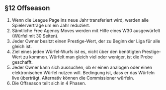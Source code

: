 ## §12 Offseason

1. Wenn die League Page ins neue Jahr transferiert wird, werden alle Spielerverträge um ein Jahr reduziert.
2. Sämtliche Free Agency Moves werden mit Hilfe eines W30 ausgewürfelt (Würfel mit 30 Seiten).
3. Jeder Owner besitzt einen Prestige-Wert, der zu Beginn der Liga für alle gleich ist.
4. Ziel eines jeden Würfel-Wurfs ist es, nicht über den benötigten Prestige-Wert zu kommen. Würfelt man gleich viel oder weniger, ist die Probe geschafft.
5. Jeder Owner kann sich aussuchen, ob er einen analogen oder einen elektronischen Würfel nutzen will. Bedingung ist, dass er das Würfeln live überträgt. Alternativ können die Commissioner würfeln.
6. Die Offseason teilt sich in 4 Phasen.
